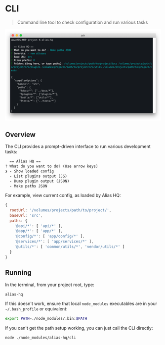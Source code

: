 # CLI

> Command line tool to check configuration and run various tasks

![alias cli](./assets/cli.png)

## Overview

The CLI provides a prompt-driven interface to run various development tasks:

```
  == Alias HQ ==
? What do you want to do? (Use arrow keys)
❯ - Show loaded config
  - List plugins output (JS)
  - Dump plugin output (JSON)
  - Make paths JSON
```

For example, view current config, as loaded by Alias HQ:

```js
{
  rootUrl: '/volumes/projects/path/to/project/',
  baseUrl: 'src',
  paths: {
    '@api/*': [ 'api/*' ],
    '@app/*': [ 'app/*' ],
    '@config/*': [ 'app/config/*' ],
    '@services/*': [ 'app/services/*' ],
    '@utils/*': [ 'common/utils/*', 'vendor/utils/*' ]
  }
}
```

## Running

In the terminal, from your project root, type:

```bash
alias-hq
```

If this doesn't work, ensure that local `node_modules` executables are in your `~/.bash_profile` or equivalent: 

```bash
export PATH=./node_modules/.bin:$PATH
```

If you can't get the path setup working, you can just call the CLI directly:

```bash
node ./node_modules/alias-hq/cli
```

